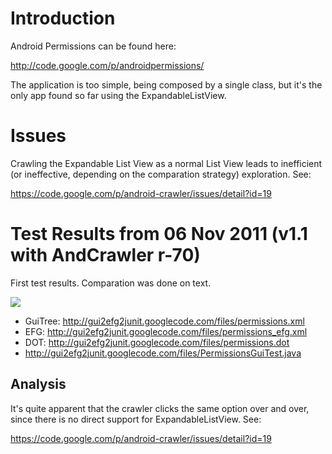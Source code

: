 # Introduction #

Android Permissions can be found here:

http://code.google.com/p/androidpermissions/

The application is too simple, being composed by a single class, but it's the only app found so far using the ExpandableListView.

# Issues #

Crawling the Expandable List View as a normal List View leads to inefficient (or ineffective, depending on the comparation strategy) exploration. See:

https://code.google.com/p/android-crawler/issues/detail?id=19

# Test Results from 06 Nov 2011 (v1.1 with AndCrawler r-70) #

First test results. Comparation was done on text.

[![](http://gui2efg2junit.googlecode.com/files/permission.png)](http://code.google.com/p/gui2efg2junit/downloads/detail?name=permission.png&can=2&q=)

  * GuiTree: http://gui2efg2junit.googlecode.com/files/permissions.xml
  * EFG: http://gui2efg2junit.googlecode.com/files/permissions_efg.xml
  * DOT: http://gui2efg2junit.googlecode.com/files/permissions.dot
  * http://gui2efg2junit.googlecode.com/files/PermissionsGuiTest.java

## Analysis ##

It's quite apparent that the crawler clicks the same option over and over, since there is no direct support for ExpandableListView. See:

https://code.google.com/p/android-crawler/issues/detail?id=19